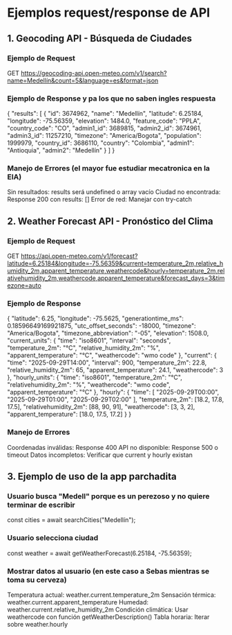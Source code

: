 # Ejemplos request/response de API

## 1. Geocoding API - Búsqueda de Ciudades

### Ejemplo de Request

GET https://geocoding-api.open-meteo.com/v1/search?name=Medellín&count=5&language=es&format=json

### Ejemplo de Response y pa los que no saben ingles respuesta

{
"results": [
{
"id": 3674962,
"name": "Medellín",
"latitude": 6.25184,
"longitude": -75.56359,
"elevation": 1484.0,
"feature_code": "PPLA",
"country_code": "CO",
"admin1_id": 3689815,
"admin2_id": 3674961,
"admin3_id": 11257210,
"timezone": "America/Bogota",
"population": 1999979,
"country_id": 3686110,
"country": "Colombia",
"admin1": "Antioquia",
"admin2": "Medellín"
}
]
}

### Manejo de Errores (el mayor fue estudiar mecatronica en la EIA)

Sin resultados: results será undefined o array vacío
Ciudad no encontrada: Response 200 con results: []
Error de red: Manejar con try-catch

## 2. Weather Forecast API - Pronóstico del Clima

### Ejemplo de Request

GET https://api.open-meteo.com/v1/forecast?latitude=6.25184&longitude=-75.56359&current=temperature_2m,relative_humidity_2m,apparent_temperature,weathercode&hourly=temperature_2m,relativehumidity_2m,weathercode,apparent_temperature&forecast_days=3&timezone=auto

### Ejemplo de Response

{
"latitude": 6.25,
"longitude": -75.5625,
"generationtime_ms": 0.18596649169921875,
"utc_offset_seconds": -18000,
"timezone": "America/Bogota",
"timezone_abbreviation": "-05",
"elevation": 1508.0,
"current_units": {
"time": "iso8601",
"interval": "seconds",
"temperature_2m": "°C",
"relative_humidity_2m": "%",
"apparent_temperature": "°C",
"weathercode": "wmo code"
},
"current": {
"time": "2025-09-29T14:00",
"interval": 900,
"temperature_2m": 22.8,
"relative_humidity_2m": 65,
"apparent_temperature": 24.1,
"weathercode": 3
},
"hourly_units": {
"time": "iso8601",
"temperature_2m": "°C",
"relativehumidity_2m": "%",
"weathercode": "wmo code",
"apparent_temperature": "°C"
},
"hourly": {
"time": [
"2025-09-29T00:00",
"2025-09-29T01:00",
"2025-09-29T02:00"
],
"temperature_2m": [18.2, 17.8, 17.5],
"relativehumidity_2m": [88, 90, 91],
"weathercode": [3, 3, 2],
"apparent_temperature": [18.0, 17.5, 17.2]
}
}

### Manejo de Errores

Coordenadas inválidas: Response 400
API no disponible: Response 500 o timeout
Datos incompletos: Verificar que current y hourly existan

## 3. Ejemplo de uso de la app parchadita

### Usuario busca "Medell" porque es un perezoso y no quiere terminar de escribir

const cities = await searchCities("Medellín");

### Usuario selecciona ciudad

const weather = await getWeatherForecast(6.25184, -75.56359);

### Mostrar datos al usuario (en este caso a Sebas mientras se toma su cerveza)

Temperatura actual: weather.current.temperature_2m
Sensación térmica: weather.current.apparent_temperature
Humedad: weather.current.relative_humidity_2m
Condición climática: Usar weathercode con función getWeatherDescription()
Tabla horaria: Iterar sobre weather.hourly
